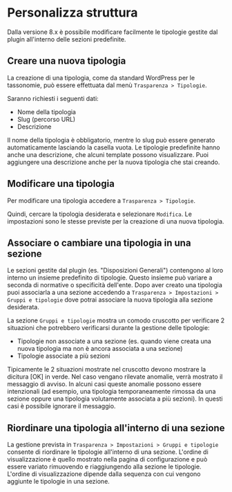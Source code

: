 # Personalizza struttura

Dalla versione 8.x è possibile modificare facilmente le tipologie gestite dal plugin all'interno delle sezioni predefinite.

## Creare una nuova tipologia

La creazione di una tipologia, come da standard WordPress per le tassonomie, può essere effettuata dal menù `Trasparenza > Tipologie`.

Saranno richiesti i seguenti dati:

- Nome della tipologia
- Slug (percorso URL)
- Descrizione

Il nome della tipologia è obbligatorio, mentre lo slug può essere generato automaticamente lasciando la casella vuota. Le tipologie predefinite hanno anche una descrizione, che alcuni template possono visualizzare. Puoi aggiungere una descrizione anche per la nuova tipologia che stai creando.

## Modificare una tipologia

Per modificare una tipologia accedere a `Trasparenza > Tipologie`.

Quindi, cercare la tipologia desiderata e selezionare `Modifica`. Le impostazioni sono le stesse previste per la creazione di una nuova tipologia.

## Associare o cambiare una tipologia in una sezione

Le sezioni gestite dal plugin (es. "Disposizioni Generali") contengono al loro interno un insieme predefinito di tipologie. Questo insieme può variare a seconda di normative o specificità dell'ente. Dopo aver creato una tipologia puoi associarla a una sezione accedendo a `Trasparenza > Impostazioni > Gruppi e tipologie` dove potrai associare la nuova tipologia alla sezione desiderata.

La sezione `Gruppi e tipologie` mostra un comodo cruscotto per verificare 2 situazioni che potrebbero verificarsi durante la gestione delle tipologie:

- Tipologie non associate a una sezione (es. quando viene creata una nuova tipologia ma non è ancora associata a una sezione)
- Tipologie associate a più sezioni

Tipicamente le 2 situazioni mostrate nel cruscotto devono mostrare la dicitura [OK] in verde. Nel caso vengano rilevate anomalie, verrà mostrato il messaggio di avviso. In alcuni casi queste anomalie possono essere intenzionali (ad esempio, una tipologia temporaneamente rimossa da una sezione oppure una tipologia volutamente associata a più sezioni). In questi casi è possibile ignorare il messaggio.

## Riordinare una tipologia all'interno di una sezione

La gestione prevista in `Trasparenza > Impostazioni > Gruppi e tipologie` consente di riordinare le tipologie all'interno di una sezione. L'ordine di visualizzazione è quello mostrato nella pagina di configurazione e può essere variato rimuovendo e riaggiungendo alla sezione le tipologie. L'ordine di visualizzazione dipende dalla sequenza con cui vengono aggiunte le tipologie in una sezione.